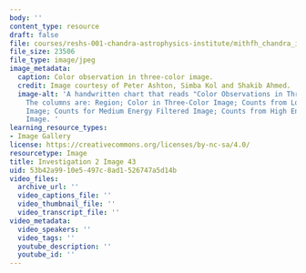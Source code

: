 ```yaml
---
body: ''
content_type: resource
draft: false
file: courses/reshs-001-chandra-astrophysics-institute/mithfh_chandra_inv2_3clrob.jpg
file_size: 23506
file_type: image/jpeg
image_metadata:
  caption: Color observation in three-color image.
  credit: Image courtesy of Peter Ashton, Simba Kol and Shakib Ahmed.
  image-alt: 'A handwritten chart that reads "Color Observations in Three-Color Image.
    The columns are: Region; Color in Three-Color Image; Counts from Low Energy Filtered
    Image; Counts for Medium Energy Filtered Image; Counts from High Energy Filtered
    Image. '
learning_resource_types:
- Image Gallery
license: https://creativecommons.org/licenses/by-nc-sa/4.0/
resourcetype: Image
title: Investigation 2 Image 43
uid: 53b42a99-10e5-497c-8ad1-526747a5d14b
video_files:
  archive_url: ''
  video_captions_file: ''
  video_thumbnail_file: ''
  video_transcript_file: ''
video_metadata:
  video_speakers: ''
  video_tags: ''
  youtube_description: ''
  youtube_id: ''
---
```


